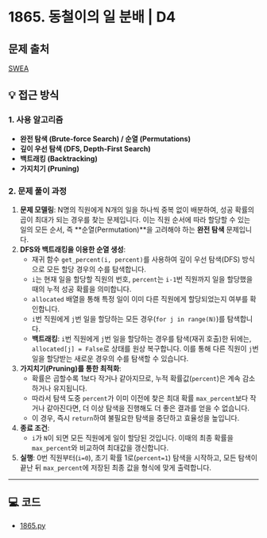 # 1865. 동철이의 일 분배 | D4

## 문제 출처
[SWEA](https://swexpertacademy.com/main/code/problem/problemDetail.do?contestProbId=AV5LuHfqDz8DFAXc&categoryId=AV5LuHfqDz8DFAXc&categoryType=CODE&problemTitle=1865&orderBy=FIRST_REG_DATETIME&selectCodeLang=ALL&select-1=&pageSize=10&pageIndex=1)

## 💡 접근 방식

### 1. 사용 알고리즘
* **완전 탐색 (Brute-force Search) / 순열 (Permutations)**
* **깊이 우선 탐색 (DFS, Depth-First Search)**
* **백트래킹 (Backtracking)**
* **가지치기 (Pruning)**

### 2. 문제 풀이 과정
1.  **문제 모델링**: N명의 직원에게 N개의 일을 하나씩 중복 없이 배분하여, 성공 확률의 곱이 최대가 되는 경우를 찾는 문제입니다. 이는 직원 순서에 따라 할당할 수 있는 일의 모든 순서, 즉 **순열(Permutation)**을 고려해야 하는 **완전 탐색** 문제입니다.
2.  **DFS와 백트래킹을 이용한 순열 생성**:
    * 재귀 함수 `get_percent(i, percent)`를 사용하여 깊이 우선 탐색(DFS) 방식으로 모든 할당 경우의 수를 탐색합니다.
    * `i`는 현재 일을 할당할 직원의 번호, `percent`는 `i-1`번 직원까지 일을 할당했을 때의 누적 성공 확률을 의미합니다.
    * `allocated` 배열을 통해 특정 일이 이미 다른 직원에게 할당되었는지 여부를 확인합니다.
    * `i`번 직원에게 `j`번 일을 할당하는 모든 경우(`for j in range(N)`)를 탐색합니다.
    * **백트래킹**: `i`번 직원에게 `j`번 일을 할당하는 경우를 탐색(재귀 호출)한 뒤에는, `allocated[j] = False`로 상태를 원상 복구합니다. 이를 통해 다른 직원이 `j`번 일을 할당받는 새로운 경우의 수를 탐색할 수 있습니다.
3.  **가지치기(Pruning)를 통한 최적화**:
    * 확률은 곱할수록 1보다 작거나 같아지므로, 누적 확률값(`percent`)은 계속 감소하거나 유지됩니다.
    * 따라서 탐색 도중 `percent`가 이미 이전에 찾은 최대 확률 `max_percent`보다 작거나 같아진다면, 더 이상 탐색을 진행해도 더 좋은 결과를 얻을 수 없습니다.
    * 이 경우, 즉시 `return`하여 불필요한 탐색을 중단하고 효율성을 높입니다.
4.  **종료 조건**:
    * `i`가 `N`이 되면 모든 직원에게 일이 할당된 것입니다. 이때의 최종 확률을 `max_percent`와 비교하여 최대값을 갱신합니다.
5.  **실행**: 0번 직원부터(`i=0`), 초기 확률 1로(`percent=1`) 탐색을 시작하고, 모든 탐색이 끝난 뒤 `max_percent`에 저장된 최종 값을 형식에 맞게 출력합니다.

---

## 💻 코드
* [1865.py](1865.py)